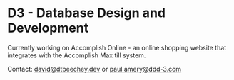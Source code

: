 # D3 - Database Design and Development
Currently working on Accomplish Online - an online shopping website that integrates with the Accomplish Max till system.

Contact: david@dtbeechey.dev or paul.amery@ddd-3.com
